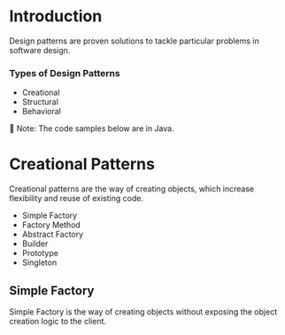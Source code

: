 # Introduction

Design patterns are proven solutions to tackle particular problems in software design.

### Types of Design Patterns

* Creational
* Structural
* Behavioral

📝 Note: The code samples below are in Java.

# Creational Patterns

Creational patterns are the way of creating objects, which increase flexibility and reuse of existing code.

* Simple Factory
* Factory Method
* Abstract Factory
* Builder
* Prototype
* Singleton

## Simple Factory

Simple Factory is the way of creating objects without exposing the object creation logic to the client.
